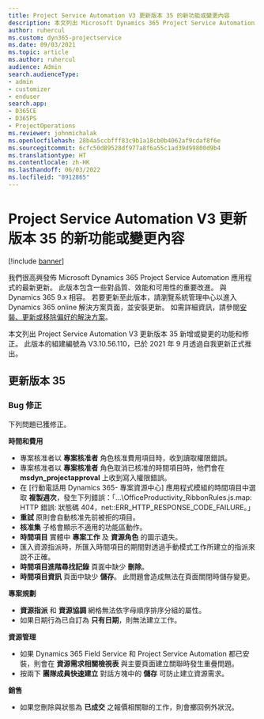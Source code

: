 ```yaml
---
title: Project Service Automation V3 更新版本 35 的新功能或變更內容
description: 本文列出 Microsoft Dynamics 365 Project Service Automation V3 更新版本 35 中提供的功能和修正。
author: ruhercul
ms.custom: dyn365-projectservice
ms.date: 09/03/2021
ms.topic: article
ms.author: ruhercul
audience: Admin
search.audienceType:
- admin
- customizer
- enduser
search.app:
- D365CE
- D365PS
- ProjectOperations
ms.reviewer: johnmichalak
ms.openlocfilehash: 28b4a5ccbfff83c9b1a18cb0b4062af9cdaf8f6e
ms.sourcegitcommit: 6cfc50d89528df977a8f6a55c1ad39d99800d9b4
ms.translationtype: HT
ms.contentlocale: zh-HK
ms.lasthandoff: 06/03/2022
ms.locfileid: "8912865"
---
```

# <a name="whats-new-or-changed-in-project-service-automation-update-release-35-v3"></a>Project Service Automation V3 更新版本 35 的新功能或變更內容

[!include [banner](../includes/psa-now-project-operations.md)]

我們很高興發佈 Microsoft Dynamics 365 Project Service Automation 應用程式的最新更新。 此版本包含一些對品質、效能和可用性的重要改進。 與 Dynamics 365 9.x 相容。 若要更新至此版本，請瀏覽系統管理中心以進入 Dynamics 365 online 解決方案頁面，並安裝更新。 如需詳細資訊，請參閱[安裝、更新或移除偏好的解決方案](/power-platform/admin/install-remove-preferred-solution)。

本文列出 Project Service Automation V3 更新版本 35 新增或變更的功能和修正。 此版本的組建編號為 V3.10.56.110，已於 2021 年 9 月透過自我更新正式推出。

## <a name="update-release-35"></a>更新版本 35

### <a name="bug-fixes"></a>Bug 修正

下列問題已獲修正。

**時間和費用**

- 專案核准者以 **專案核准者** 角色核准費用項目時，收到讀取權限錯誤。
- 專案核准者以 **專案核准者** 角色取消已核准的時間項目時，他們會在 **msdyn_projectapproval** 上收到寫入權限錯誤。
- 在 [行動電話用 Dynamics 365- 專案資源中心] 應用程式模組的時間項目中選取 **複製週次**，發生下列錯誤：「...\OfficeProductivity_RibbonRules.js.map: HTTP 錯誤: 狀態碼 404，net::ERR_HTTP_RESPONSE_CODE_FAILURE。」
- **重試** 原則會自動核准先前被拒的項目。
- **核准集** 子格會顯示不適用的功能區動作。
- **時間項目** 實體中 **專案工作** 及 **資源角色** 的圖示遺失。
- 匯入資源指派時，所匯入時間項目的期間對透過手動模式工作所建立的指派來說不正確。
- **時間項目進階尋找記錄** 頁面中缺少 **刪除**。
- **時間項目資訊** 頁面中缺少 **儲存**。 此問題會造成無法在頁面關閉時儲存變更。

**專案規劃**

- **資源指派** 和 **資源協調** 網格無法依字母順序排序分組的屬性。
- 如果日期行為已自訂為 **只有日期**，則無法建立工作。

**資源管理**

- 如果 Dynamics 365 Field Service 和 Project Service Automation 都已安裝，則會在 **資源需求相關檢視表** 與主要頁面建立關聯時發生重疊問題。
- 按兩下 **團隊成員快速建立** 對話方塊中的 **儲存** 可防止建立資源需求。

**銷售**

- 如果您刪除與狀態為 **已成交** 之報價相關聯的工作，則會擲回例外狀況。

